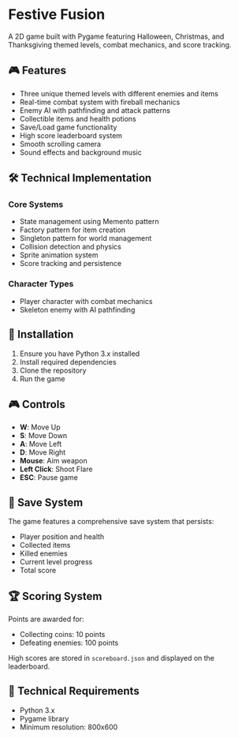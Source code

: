 # Festive Fusion

A 2D game built with Pygame featuring Halloween, Christmas, and Thanksgiving themed levels, combat mechanics, and score tracking.

## 🎮 Features

- Three unique themed levels with different enemies and items
- Real-time combat system with fireball mechanics
- Enemy AI with pathfinding and attack patterns
- Collectible items and health potions
- Save/Load game functionality
- High score leaderboard system
- Smooth scrolling camera
- Sound effects and background music

## 🛠️ Technical Implementation

### Core Systems
- State management using Memento pattern
- Factory pattern for item creation
- Singleton pattern for world management
- Collision detection and physics
- Sprite animation system
- Score tracking and persistence

### Character Types
- Player character with combat mechanics
- Skeleton enemy with AI pathfinding

## 🔧 Installation

1. Ensure you have Python 3.x installed
2. Install required dependencies
3. Clone the repository
4. Run the game


## 🎮 Controls

- **W**: Move Up
- **S**: Move Down
- **A**: Move Left
- **D**: Move Right
- **Mouse**: Aim weapon
- **Left Click**: Shoot Flare
- **ESC**: Pause game


## 💾 Save System

The game features a comprehensive save system that persists:
- Player position and health
- Collected items
- Killed enemies
- Current level progress
- Total score

## 🏆 Scoring System

Points are awarded for:
- Collecting coins: 10 points
- Defeating enemies: 100 points

High scores are stored in `scoreboard.json` and displayed on the leaderboard.

## 🔧 Technical Requirements

- Python 3.x
- Pygame library
- Minimum resolution: 800x600